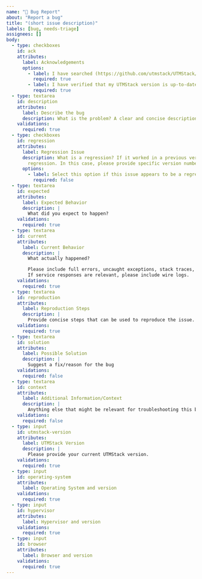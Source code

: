 ```yaml
---
name: "🐛 Bug Report"
about: "Report a bug"
title: "(short issue description)"
labels: [bug, needs-triage]
assignees: []
body:
  - type: checkboxes
    id: ack
    attributes:
      label: Acknowledgements
      options:
        - label: I have searched (https://github.com/utmstack/UTMStack/issues) for past instances of this issue
          required: true
        - label: I have verified that my UTMStack version is up-to-date
          required: true
  - type: textarea
    id: description
    attributes:
      label: Describe the bug
      description: What is the problem? A clear and concise description of the bug.
    validations:
      required: true
  - type: checkboxes
    id: regression
    attributes:
      label: Regression Issue
      description: What is a regression? If it worked in a previous version but doesn't in the latest version, it's considered a
        regression. In this case, please provide specific version number in the report.
      options:
        - label: Select this option if this issue appears to be a regression.
          required: false
  - type: textarea
    id: expected
    attributes:
      label: Expected Behavior
      description: |
        What did you expect to happen?
    validations:
      required: true   
  - type: textarea
    id: current
    attributes:
      label: Current Behavior
      description: |
        What actually happened?

        Please include full errors, uncaught exceptions, stack traces, and relevant logs.
        If service responses are relevant, please include wire logs.
    validations:
      required: true
  - type: textarea
    id: reproduction
    attributes:
      label: Reproduction Steps
      description: |
        Provide concise steps that can be used to reproduce the issue.
    validations:
      required: true
  - type: textarea
    id: solution
    attributes:
      label: Possible Solution
      description: |
        Suggest a fix/reason for the bug
    validations:
      required: false    
  - type: textarea
    id: context
    attributes:
      label: Additional Information/Context
      description: |
        Anything else that might be relevant for troubleshooting this bug. Providing context helps us come up with a solution that is most useful in the real world.
    validations:
      required: false
  - type: input
    id: utmstack-version
    attributes:
      label: UTMStack Version
      description: |
        Please provide your current UTMStack version.
    validations:
      required: true
  - type: input
    id: operating-system
    attributes:
      label: Operating System and version
    validations:
      required: true
  - type: input
    id: hypervisor
    attributes:
      label: Hypervisor and version
    validations:
      required: true
  - type: input
    id: browser
    attributes:
      label: Browser and version
    validations:
      required: true
---
```

